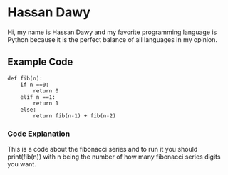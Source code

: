 # Hassan Dawy
Hi, my name is Hassan Dawy and my favorite programming language is Python because it is the perfect balance of all languages in my opinion.

## Example Code 
```
def fib(n):
    if n ==0:
        return 0
    elif n ==1:
        return 1
    else:
        return fib(n-1) + fib(n-2)

```
### Code Explanation
This is a code about the fibonacci series and to run it you should print(fib(n)) with n being the number of how many fibonacci series digits you want.
